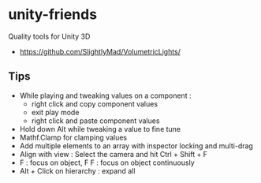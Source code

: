 # unity-friends
Quality tools for Unity 3D

- https://github.com/SlightlyMad/VolumetricLights/


## Tips
- While playing and tweaking values on a component :
  - right click and copy component values
  - exit play mode
  - right click and paste component values
- Hold down Alt while tweaking a value to fine tune
- Mathf.Clamp for clamping values
- Add multiple elements to an array with inspector locking and multi-drag
- Align with view : Select the camera and hit Ctrl + Shift + F
- F : focus on object, F F : focus on object continuously
- Alt + Click on hierarchy : expand all
